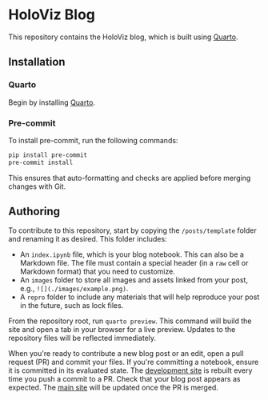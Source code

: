 # HoloViz Blog

This repository contains the HoloViz blog, which is built using [Quarto](https://quarto.org/).

## Installation

### Quarto

Begin by installing [Quarto](https://quarto.org/docs/get-started/).

### Pre-commit

To install pre-commit, run the following commands:

```bash
pip install pre-commit
pre-commit install
```

This ensures that auto-formatting and checks are applied before merging changes with Git.

## Authoring

To contribute to this repository, start by copying the `/posts/template` folder and renaming it as desired. This folder includes:

- An `index.ipynb` file, which is your blog notebook. This can also be a Markdown file. The file must contain a special header (in a `raw` cell or Markdown format) that you need to customize.
- An `images` folder to store all images and assets linked from your post, e.g., `![](./images/example.png)`.
- A `repro` folder to include any materials that will help reproduce your post in the future, such as lock files.

From the repository root, run `quarto preview`. This command will build the site and open a tab in your browser for a live preview. Updates to the repository files will be reflected immediately.

When you're ready to contribute a new blog post or an edit, open a pull request (PR) and commit your files. If you're committing a notebook, ensure it is committed in its evaluated state. The [development site](https://holoviz-dev.github.io/blog-dev/) is rebuilt every time you push a commit to a PR. Check that your blog post appears as expected. The [main site](https://blog.holoviz.org/) will be updated once the PR is merged.
